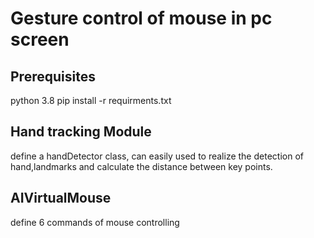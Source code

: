 # Gesture control of mouse in pc screen

## Prerequisites
python 3.8
pip install -r requirments.txt

## Hand tracking Module
define a handDetector class, can easily used to realize the detection of hand,landmarks and calculate the distance between key points.


## AIVirtualMouse 
define 6 commands of mouse controlling




